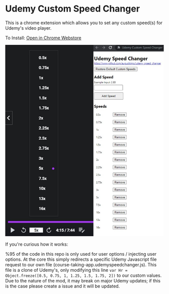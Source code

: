 # Udemy Custom Speed Changer

This is a chrome extension which allows you to set any custom speed(s) for Udemy's video player.

To Install: [Open in Chrome Webstore](TODO)


![Screenshot](/screenshot.jpg)

If you're curious how it works:

%95 of the code in this repo is only used for user options / injecting user options. At the core this simply redirects a specific Udemy Javascript file request to our own file (course-taking-app.udemyspeedchanger.js). This file is a clone of Udemy's, only modifying this line `var Hr = Object.freeze([0.5, 0.75, 1, 1.25, 1.5, 1.75, 2])` to our custom values. Due to the nature of the mod, it may break on major Udemy updates; if this is the case please create a issue and it will be updated.
